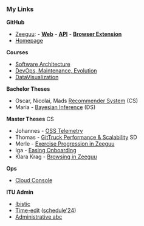 ### My Links

**GitHub**
- [Zeeguu](https://github.com/zeeguu): - [**Web**](https://github.com/zeeguu/web/)  	- [**API**](https://github.com/zeeguu/api)	- [**Browser Extension**](https://github.com/zeeguu/browser-extension)
- [Homepage](https://github.com/mircealungu/mircea)

**Courses**
- [Software Architecture](https://learnit.itu.dk/course/view.php?id=3022830#section-0) 
- [DevOps, Maintenance, Evolution](https://learnit.itu.dk/course/view.php?id=3022842)
- [DataVisualization](https://learnit.itu.dk/course/view.php?id=3022800#section-6)

**Bachelor Theses** 
- Oscar, Nicolai, Mads  [Recommender System](https://learnit.itu.dk/course/view.php?id=3023893) (CS)
- Maria - [Bayesian Inference](https://learnit.itu.dk/course/view.php?id=3023893) (DS)

**Master Theses**
CS 
  - Johannes - [OSS Telemetry](https://learnit.itu.dk/grade/report/grader/index.php?id=3024163) 
  - Thomas - [GitTruck Performance & Scalability](https://learnit.itu.dk/grade/report/grader/index.php?id=3024202) 
SD 
 - Merle - [Exercise Progression in Zeeguu](https://learnit.itu.dk/grade/report/grader/index.php?id=3024079) 
 - Iga - [Easing Onboarding](https://learnit.itu.dk/grade/report/grader/index.php?id=3024152)
 - Klara Krag - [Browsing in Zeeguu](https://learnit.itu.dk/grade/report/grader/index.php?id=3024025) 

**Ops**
- [Cloud Console](https://console.cloud.google.com/compute/instances)


**ITU Admin**
- [Ibistic](https://wayf.itu.dk/module.php/core/loginuserpass.php?AuthState=_0b031e5c0cbb05b6c9980b0f6c183a70f69f7d887a%3Ahttps%3A%2F%2Fwayf.itu.dk%2Fsaml2%2Fidp%2FSSOService.php%3Fspentityid%3Dhttps%253A%252F%252Fwayf.wayf.dk%26RelayState%3DRxZGUkvDCKzr8NS4bTMPaDr_%26cookieTime%3D1709297351)
- [Time-edit](https://timeedit.itu.dk/) ([schedule'24](https://cloud.timeedit.net/itu/web/public/ri10Z80g79X860Q90YQ59x5YZ61ZY1Q6y5695Y05X58207QX01483Yg56092gX64Y09Q5.html))
- [Administrative abc](https://intranet.itu.dk/Administrative-ABC)

